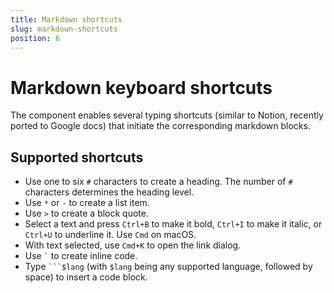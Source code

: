 ```yaml
---
title: Markdown shortcuts
slug: markdown-shortcuts
position: 6
---
```


# Markdown keyboard shortcuts

The component enables several typing shortcuts (similar to Notion, recently ported to Google docs) that initiate the corresponding markdown blocks.

## Supported shortcuts

- Use one to six `#` characters to create a heading. The number of `#` characters determines the heading level.
- Use `*` or `-` to create a list item.
- Use `>` to create a block quote.
- Select a text and press `Ctrl+B` to make it bold, `Ctrl+I` to make it italic, or `Ctrl+U` to underline it. Use `Cmd` on macOS.
- With text selected, use `Cmd+K` to open the link dialog.
- Use `` ` `` to create inline code.
- Type ```` ```$lang ```` (with `$lang` being any supported language, followed by space) to insert a code block.
